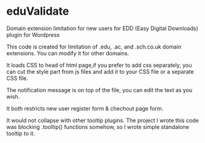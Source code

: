 # eduValidate
Domain extension limitation for new users for EDD (Easy Digital Downloads) plugin for Wordpress

This code is created for limitation of .edu, .ac, and .sch.co.uk domain extensions. You can modify it for other domains.

It loads CSS to head of html page,if you prefer to add css separately, you can cut the style part from js files and add it to your CSS file or a separate CSS file.

The notification message is on top of the file, you can edit the text as you wish.

It both restricts new user register form & chechout page form.

It would not collapse with other tooltip plugins. The project I wrote this code was blocking .tooltip() functions somehow, so I wrote simple standalone tooltip to it.
